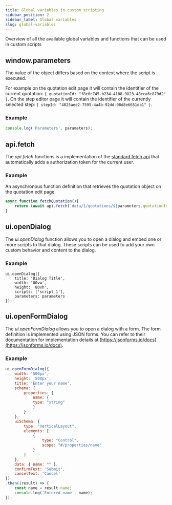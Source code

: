 ```yaml
---
title: Global variables in custom scripting
sidebar_position: 2
sidebar_label: Global variables
slug: global-variables
---
```


Overview of all the available global variables and functions that can be used in custom scripts

## window.parameters
The value of the object differs based on the context where the script is executed. 

For example on the quotation edit page it will contain the identifier of the current quotation: `{ quotationId: "f8c0c745-b234-4108-9823-48cca6c879d2" }`.  On the step editor page it will contain the identifier of the currently selected step: `{ stepId: "4025aee2-7595-4a4b-92dd-08d8e6651da1" }`.

### Example
``` js
console.log('Parameters', parameters); 
```

## api.fetch
The *api.fetch* functions is a implementation of the [standard fetch api](https://developer.mozilla.org/en-US/docs/Web/API/Fetch_API/Using_Fetch) that automatically adds a authorization token for the current user.

### Example
An asynchronous function definition that retrieves the quotation object on the quotation edit page.
``` js
async function fetchQuotation(){
    return (await api.fetch(`data/1/quotations/${parameters.quotationId}`)).body;
}
```

## ui.openDialog
The *ui.openDialog* function allows you to open a dialog and embed one or more scripts to that dialog. These scripts can be used to add your own custom behavior and content to the dialog.

### Example
```
ui.openDialog({
    title: 'Dialog Title',
    width: '80vw',
    height: '80vh',
    scripts: ['script 1'],
    parameters: parameters
});
```

## ui.openFormDialog
The *ui.openFormDialog* allows you to open a dialog with a form. The form definition is implemented using JSON forms. You can refer to their documentation for implementation details at [https://jsonforms.io/docs](https://jsonforms.io/docs).

### Example
``` js
ui.openFormDialog({
    width: '500px',
    height: '500px',
    title: 'Enter your name',
    schema: {
        properties: {
            name: {
            type: "string"
            }
        }
    },
    uiSchema: {
        type: "VerticalLayout",
        elements: [
            {
                type: "Control",
                scope: "#/properties/name"
            }
        ]
    },
    data: { name: "" },
    confirmText: 'Submit',
    cancelText: 'Cancel'
})
.then((result) => {
    const name = result.name;
    console.log('Entered name', name);
});
```
